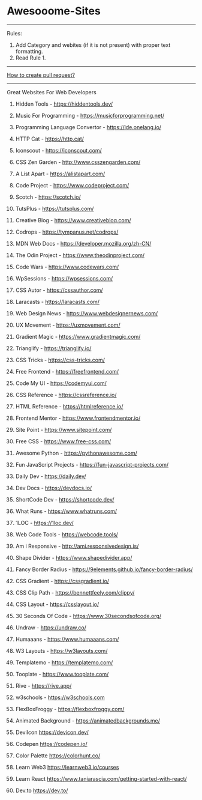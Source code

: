 # Awesooome-Sites

---

Rules:
1. Add Category and webites (if it is not present) with proper text formatting.
2. Read Rule 1.

---

[How to create pull request?](https://github.com/DhananjayPorwal/hacktoberfest2022#readme)


---

Great Websites For Web Developers 

1. Hidden Tools -
https://hiddentools.dev/

2. Music For Programming -
https://musicforprogramming.net/

3. Programming Language Convertor -
https://ide.onelang.io/

4. HTTP Cat -
https://http.cat/

5. Iconscout -
https://iconscout.com/

6. CSS Zen Garden -
http://www.csszengarden.com/

7. A List Apart -
https://alistapart.com/

8. Code Project -
https://www.codeproject.com/

9. Scotch -
https://scotch.io/

10. TutsPlus -
https://tutsplus.com/

11. Creative Blog -
https://www.creativebloq.com/

12. Codrops -
https://tympanus.net/codrops/

13. MDN Web Docs -
https://developer.mozilla.org/zh-CN/

14. The Odin Project -
https://www.theodinproject.com/

15. Code Wars -
https://www.codewars.com/

16. WpSessions -
https://wpsessions.com/

17. CSS Autor -
https://cssauthor.com/

18. Laracasts -
https://laracasts.com/

19. Web Design News -
https://www.webdesignernews.com/

20. UX Movement -
https://uxmovement.com/

21. Gradient Magic -
https://www.gradientmagic.com/

22. Trianglify - 
https://trianglify.io/

23. CSS Tricks -
https://css-tricks.com/

24. Free Frontend -
https://freefrontend.com/

25. Code My UI -
https://codemyui.com/

26. CSS Reference -
https://cssreference.io/

27. HTML Reference -
https://htmlreference.io/

28. Frontend Mentor -
https://www.frontendmentor.io/

29. Site Point -
https://www.sitepoint.com/

30. Free CSS -
https://www.free-css.com/

31. Awesome Python -
https://pythonawesome.com/

32. Fun JavaScript Projects -
https://fun-javascript-projects.com/

33. Daily Dev -
https://daily.dev/

34. Dev Docs -
https://devdocs.io/

35. ShortCode Dev -
https://shortcode.dev/

36. What Runs -
https://www.whatruns.com/

37. 1LOC -
https://1loc.dev/

38. Web Code Tools -
https://webcode.tools/

39. Am i Responsive -
http://ami.responsivedesign.is/

40. Shape Divider - 
https://www.shapedivider.app/

41. Fancy Border Radius -
https://9elements.github.io/fancy-border-radius/

42. CSS Gradient -
https://cssgradient.io/

43. CSS Clip Path -
https://bennettfeely.com/clippy/

44. CSS Layout -
https://csslayout.io/

45. 30 Seconds Of Code -
https://www.30secondsofcode.org/

46. Undraw -
https://undraw.co/

47. Humaaans -
https://www.humaaans.com/

48. W3 Layouts -
https://w3layouts.com/

49. Templatemo -
https://templatemo.com/

50. Tooplate -
https://www.tooplate.com/

51. Rive -
https://rive.app/

52. w3schools -
https://w3schools.com

53. FlexBoxFroggy -
https://flexboxfroggy.com/

54. Animated Background -
https://animatedbackgrounds.me/

55. DeviIcon
https://devicon.dev/

56. Codepen
https://codepen.io/

57. Color Palette
https://colorhunt.co/

58. Learn Web3
https://learnweb3.io/courses

59. Learn React
https://www.taniarascia.com/getting-started-with-react/

60. Dev.to
https://dev.to/
